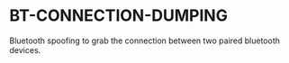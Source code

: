 # BT-CONNECTION-DUMPING
Bluetooth spoofing to grab the connection between two paired bluetooth devices.
